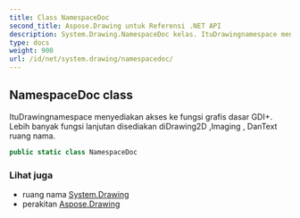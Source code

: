 ```yaml
---
title: Class NamespaceDoc
second_title: Aspose.Drawing untuk Referensi .NET API
description: System.Drawing.NamespaceDoc kelas. ItuDrawingnamespace menyediakan akses ke fungsi grafis dasar GDI. Lebih banyak fungsi lanjutan disediakan diDrawing2D Imaging  DanText ruang nama.
type: docs
weight: 900
url: /id/net/system.drawing/namespacedoc/
---
```

## NamespaceDoc class

ItuDrawingnamespace menyediakan akses ke fungsi grafis dasar GDI+. Lebih banyak fungsi lanjutan disediakan diDrawing2D ,Imaging , DanText ruang nama.

```csharp
public static class NamespaceDoc
```

### Lihat juga

* ruang nama [System.Drawing](../../system.drawing/)
* perakitan [Aspose.Drawing](../../)


